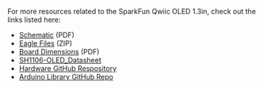 <!-- This section should include all the relevant documentation and product files (Eagle files, schematic, datasheet(s), landing pages, etc. and any relevant tutorials to go beyond the Hookup Guide.) -->

For more resources related to the SparkFun Qwiic OLED 1.3in, check out the links listed here: 

* [Schematic](assets/board_files/SparkFun_Qwiic_OLED_1.3in_Schematic.pdf) (PDF)
* [Eagle Files](assets/board_files/SparkFun_Qwiic_OLED_1.3in.zip) (ZIP)
* [Board Dimensions](assets/board_files/SparkFun_Qwiic_OLED_1.3in_BoardDimensions.png) (PDF)
* [SH1106-OLED_Datasheet](assets/board_files/1.3inch-SH1106-OLED_Datasheet.pdf)
* [Hardware GitHub Respository](https://github.com/sparkfun/SparkFun_Qwiic_OLED_1.3in)
* [Arduino Library GitHub Repo](https://github.com/sparkfun/SparkFun_Qwiic_OLED_Arduino_Library)
